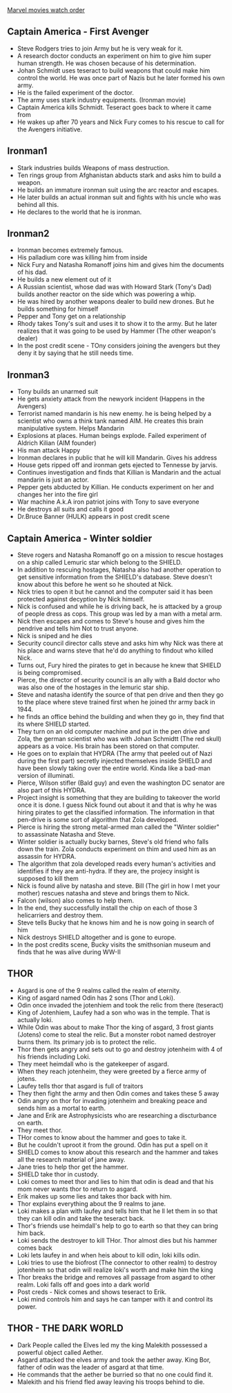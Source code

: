 [Marvel movies watch order](https://thetvtraveler.com/best-order-to-watch-the-marvel-movies-through-2019/)
## Captain America - First Avenger
* Steve Rodgers tries to join Army but he is very weak for it.
*  A research doctor conducts an experiment on him to give him super human strength. He was chosen because of his determination.
* Johan Schmidt uses teseract to build weapons that could make him control the world. He was once part of Nazis but he later formed his own army.
* He is the failed experiment of the doctor.
* The army uses stark industry equipments. (Ironman movie)
* Captain America kills Schmidt. Teseract goes back to where it came from
* He wakes up after 70 years and Nick Fury comes to his rescue to call for the Avengers initiative.

## Ironman1

* Stark industries builds Weapons of mass destruction.
* Ten rings group from Afghanistan abducts stark and asks him to build a weapon.
* He builds an immature ironman suit using the arc reactor and escapes.
* He later builds an actual ironman suit and fights with his uncle who was behind all this. 
* He declares to the world that he is ironman.

## Ironman2

* Ironman becomes extremely famous.
* His palladium core was killing him from inside
* Nick Fury and Natasha Romanoff joins him and gives him the documents of his dad.
* He builds a new element out of it
* A Russian scientist, whose dad was with Howard Stark (Tony's Dad) builds another reactor on the side which was powering a whip.
* He was hired by another weapons dealer to build new drones. But he builds something for himself
* Pepper and Tony get on a relationship
* Rhody takes Tony's suit and uses it to show it to the army. But he later realizes that it was going to be used by Hammer (The other weapon's dealer)
* In the post credit scene - TOny considers joining the avengers but they deny it by saying that he still needs time.

## Ironman3

*  Tony builds an unarmed suit
* He gets anxiety attack from the newyork incident (Happens in the Avengers)
* Terrorist named mandarin is his new enemy. he is being helped by a scientist who owns a think tank named AIM. He creates this brain manipulative system. Helps Mandarin 
* Explosions at places. Human beings explode. Failed experiment of Aldrich Kilian (AIM founder)
* His man attack Happy
* Ironman declares in public that he will kill Mandarin. Gives his address
* House gets ripped off and ironman gets ejected to Tennesse by jarvis.
* Continues investigation and finds that Killian is Mandarin and the actual mandarin is just an actor.
* Pepper gets abducted by Killian. He conducts experiment on her and changes her into the fire girl
* War machine A.k.A iron patriot joins with Tony to save everyone
* He destroys all suits and calls it good
* Dr.Bruce Banner (HULK) appears in post credit scene

## Captain America - Winter soldier

* Steve rogers and Natasha Romanoff go on a mission to rescue hostages on a ship called Lemuric star which belong to the SHIELD.
* In addition to rescuing hostages, Natasha also had another operation to get sensitive information from the SHIELD's database. Steve doesn't know about this before he went so he shouted at Nick.
* Nick tries to open it but he cannot and the computer said it has been protected against decyption by Nick himself. 
* Nick is confused and while he is driving back, he is attacked by a group of people dress as cops. This group was led by a man with a metal arm.
* Nick then escapes and comes to Steve's house and gives him the pendrive and tells him Not to trust anyone.
* Nick is sniped and he dies
* Security council director calls steve and asks him why Nick was there at his place and warns steve that he'd do anything to findout who killed Nick.
* Turns out, Fury hired the pirates to get in because he knew that SHIELD is being compromised.
* Pierce, the director of security council is an ally with a Bald doctor who was also one of the hostages in the lemuric star ship.
* Steve and natasha identify the source of that pen drive and then they go to the place where steve trained first when he joined thr army back in 1944.
* he finds an office behind the building and when they go in, they find that its where SHIELD started.
* They turn on an old computer machine and put in the pen drive and Zola, the german scientist who was with Johan Schmidtt (The red skull) appears as a voice. His brain has been stored on that computer.
* He goes on to explain that HYDRA (The army that peeled out of Nazi during the first part) secretly injected themselves inside SHIELD and have been slowly taking over the entire world. Kinda like a bad-man version of illuminati.
* Pierce, Wilson stifler (Bald guy) and even the washington DC senator are also part of this HYDRA. 
* Project insight is something that they are building to takeover the world once it is done. I guess Nick found out about it and that is why he was hiring pirates to get the classified information. The information in that pen-drive is some sort of algorithm that Zola developed. 
* Pierce is hiring the strong metal-armed man called the "Winter soldier" to assassinate Natasha and Steve.
* Winter soldier is actually bucky barnes, Steve's old friend who falls down the train. Zola conducts experiment on thim and used him as an assassin for HYDRA.
* The algorithm that zola developed reads every human's activities and identifies if they are anti-hydra. If they are, the projecy insight is supposed to kill them
* Nick is found alive by natasha and steve. Bill (The girl in how I met your mother) rescues natasha and steve and brings them to Nick.
* Falcon (wilson) also comes to help them.
* In the end, they successfully install the chip on each of those 3 helicarriers and destroy them.
* Steve tells Bucky that he knows him and he is now going in search of him
* Nick destroys SHIELD altogether and is gone to europe.
* In the post credits scene, Bucky visits the smithsonian museum and finds that he was alive during WW-II

## THOR
* Asgard is one of the 9 realms called the realm of eternity.
* King of asgard named Odin has 2 sons (Thor and Loki).
* Odin once invaded the jotenhiem and took the relic from there (teseract)
* King of Jotenhiem, Laufey had a son who was in the temple. That is actually loki.
* While Odin was about to make Thor the king of asgard, 3 frost giants (Jotens) come to steal the relic. But a monster robot named destroyer burns them. Its primary job is to protect the relic.
* Thor then gets angry and sets out to go and destroy jotenheim with 4 of his friends including Loki. 
* They meet heimdall who is the gatekeeper of asgard.
* When they reach jotenheim, they were greeted by a fierce army of jotens. 
* Laufey tells thor that asgard is full of traitors
* They then fight the army and then Odin comes and takes these 5 away
* Odin angry on thor for invading jotenheim and breaking peace and sends him as a mortal to earth.
* Jane and Erik are Astrophysicists who are researching a discturbance on earth.
* They meet thor. 
* THor comes to know about the hammer and goes to take it.
* But he couldn't uproot it from the ground. Odin has put a spell on it
* SHIELD comes to know about this research and the hammer and takes all the research material of jane away.
* Jane tries to help thor get the hammer.
* SHIELD take thor in custody.
* Loki comes to meet thor and lies to him that odin is dead and that his mom never wants thor to return to asgard.
* Erik makes up some lies and takes thor back with him.
* Thor explains everything about the 9 realms to jane.
* Loki makes a plan with laufey and tells him that he ll let them in so that they can kill odin and take the teseract back.
* Thor's friends use heimdall's help to go to earth so that they can bring him back.
* Loki sends the destroyer to kill THor. Thor almost dies but his hammer comes back
* Loki lets laufey in and when heis about to kill odin, loki kills odin.
* Loki tries to use the biofrost (The connector to other realm) to destroy jotenheim so that odin will realize loki's worth and make him the king
* Thor breaks the bridge and removes all passage from asgard to other realm. Loki falls off and goes into a dark world
* Post creds - Nick comes and shows teseract to Erik.
* Loki mind controls him and says he can tamper with it and control its power.

## THOR - THE DARK WORLD
* Dark People called the Elves led my the king Malekith possessed a powerful object called Aether.
* Asgard attacked the elves army and took the aether away. King Bor, father of odin was the leader of asgard at that time.
* He commands that the aether be burried so that no one could find it.
* Malekith and his friend fled away leaving his troops behind to die. 
